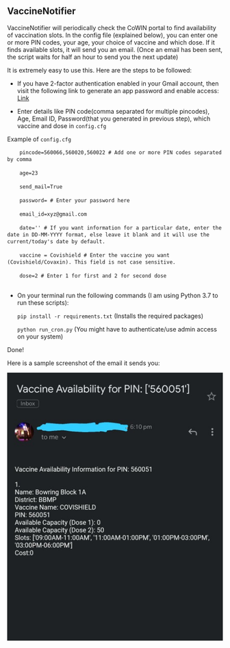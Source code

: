 ## VaccineNotifier

VaccineNotifier will periodically check the CoWIN portal to find availability of vaccination slots. In the config file (explained below), you can enter one or more PIN codes, your age, your choice of vaccine and which dose. If it finds available slots, it will send you an email. (Once an email has been sent, the script waits for half an hour to send you the next update)

It is extremely easy to use this. Here are the steps to be followed:

* If you have 2-factor authentication enabled in your Gmail account, then visit the following link to generate an app password and enable access:
  [Link](https://support.google.com/accounts/answer/185833?p=InvalidSecondFactor&visit_id=637554658548216477-2576856839&rd=1)


* Enter details like PIN code(comma separated for multiple pincodes), Age, Email ID, Password(that you generated in previous step), which vaccine and dose in `config.cfg`

Example of `config.cfg`
```
    pincode=560066,560020,560022 # Add one or more PIN codes separated by comma

    age=23

    send_mail=True

    password= # Enter your password here

    email_id=xyz@gmail.com

    date='' # If you want information for a particular date, enter the date in DD-MM-YYYY format, else leave it blank and it will use the current/today's date by default.
    
    vaccine = Covishield # Enter the vaccine you want (Covishield/Covaxin). This field is not case sensitive. 

    dose=2 # Enter 1 for first and 2 for second dose
    
```
* On your terminal run the following commands (I am using Python 3.7 to run these scripts):

  `pip install -r requirements.txt` (Installs the required packages)

  `python run_cron.py` (You might have to authenticate/use admin access on your system)
  
Done!

Here is a sample screenshot of the email it sends you:

![Screenshot](https://github.com/prash29/VaccineNotifier/blob/main/screenshot.jpg)
